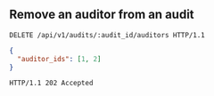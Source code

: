 ## Remove an auditor from an audit

```http
DELETE /api/v1/audits/:audit_id/auditors HTTP/1.1
```

```json
{
  "auditor_ids": [1, 2]
}
```

```http
HTTP/1.1 202 Accepted
```

